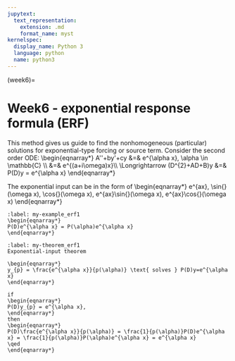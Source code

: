 ```yaml
---
jupytext:
  text_representation:
    extension: .md
    format_name: myst
kernelspec:
  display_name: Python 3
  language: python
  name: python3
---
```


(week6)=

# Week6 - exponential response formula (ERF)
This method gives us guide to find the nonhomogeneous (particular) solutions for exponential-type forcing or source term.
Consider the second order ODE:
\begin{eqnarray*}
A''+by'+cy &=& e^{\alpha x}, \alpha \in \mathbb{C} \\\\
&=& e^{(a+i\omega)x}\\\\
\Longrightarrow (D^{2}+AD+B)y &=& P(D)y = e^{\alpha x}
\end{eqnarray*}

The exponential input can be in the form of
\begin{eqnarray*}
e^{ax}, \sin{}(\omega x), \cos{}(\omega x), e^{ax}\sin{}(\omega x), e^{ax}\cos{}(\omega x)
\end{eqnarray*}


````{prf:example}
:label: my-example_erf1
\begin{eqnarray*}
P(D)e^{\alpha x} = P(\alpha)e^{\alpha x}
\end{eqnarray*}
````

````{prf:theorem}
:label: my-theorem_erf1
Exponential-input theorem

\begin{eqnarray*}
y_{p} = \frac{e^{\alpha x}}{p(\alpha)} \text{ solves } P(D)y=e^{\alpha x}
\end{eqnarray*}
````

````{prf:proof}
if 
\begin{eqnarray*}
P(D)y_{p} = e^{\alpha x},
\end{eqnarray*}
then
\begin{eqnarray*}
P(D)\frac{e^{\alpha x}}{p(\alpha)} = \frac{1}{p(\alpha)}P(D)e^{\alpha x} = \frac{1}{p(\alpha)}P(\alpha)e^{\alpha x} = e^{\alpha x}
\qed
\end{eqnarray*}


````




